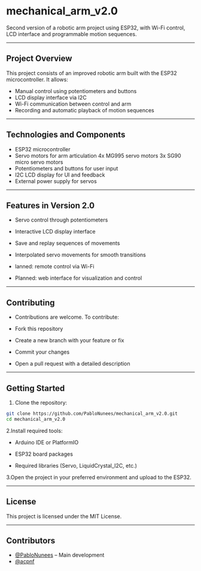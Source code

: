 # mechanical_arm_v2.0

Second version of a robotic arm project using ESP32, with Wi-Fi control, LCD interface and programmable motion sequences.

---

## Project Overview

This project consists of an improved robotic arm built with the ESP32 microcontroller. It allows:

- Manual control using potentiometers and buttons  
- LCD display interface via I2C  
- Wi-Fi communication between control and arm  
- Recording and automatic playback of motion sequences
  
---

## Technologies and Components

- ESP32 microcontroller  
- Servo motors for arm articulation
  4x MG995 servo motors
  3x SG90 micro servo motors 
- Potentiometers and buttons for user input  
- I2C LCD display for UI and feedback 
- External power supply for servos  

---

## Features in Version 2.0

- Servo control through potentiometers

- Interactive LCD display interface

- Save and replay sequences of movements

- Interpolated servo movements for smooth transitions

- lanned: remote control via Wi-Fi

- Planned: web interface for visualization and control

---

## Contributing

- Contributions are welcome. To contribute:

- Fork this repository

- Create a new branch with your feature or fix

- Commit your changes

- Open a pull request with a detailed description

---

## Getting Started

1. Clone the repository:
   
```bash
git clone https://github.com/PabloNunees/mechanical_arm_v2.0.git
cd mechanical_arm_v2.0
```

2.Install required tools:

- Arduino IDE or PlatformIO

- ESP32 board packages

- Required libraries (Servo, LiquidCrystal_I2C, etc.)

3.Open the project in your preferred environment and upload to the ESP32.

---

## License

This project is licensed under the MIT License.

---

## Contributors

- [@PabloNunees](https://github.com/PabloNunees) – Main development
- [@acpnf](https://github.com/acpnf)

